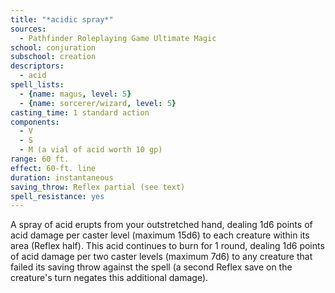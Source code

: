 ```yaml
---
title: "*acidic spray*"
sources:
  - Pathfinder Roleplaying Game Ultimate Magic
school: conjuration
subschool: creation
descriptors:
  - acid
spell_lists:
  - {name: magus, level: 5}
  - {name: sorcerer/wizard, level: 5}
casting_time: 1 standard action
components:
  - V
  - S
  - M (a vial of acid worth 10 gp)
range: 60 ft.
effect: 60-ft. line
duration: instantaneous
saving_throw: Reflex partial (see text)
spell_resistance: yes
---
```


A spray of acid erupts from your outstretched hand, dealing 1d6 points of acid damage per caster level (maximum 15d6) to each creature within its area (Reflex half). This acid continues to burn for 1 round, dealing 1d6 points of acid damage per two caster levels (maximum 7d6) to any creature that failed its saving throw against the spell (a second Reflex save on the creature's turn negates this additional damage).

